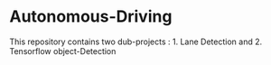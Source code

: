 # Autonomous-Driving
This repository contains two dub-projects : 1. Lane Detection and 2. Tensorflow object-Detection
